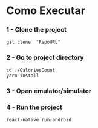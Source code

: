 # Como Executar

### 1 - Clone the project

```git clone  "RepoURL"```

### 2 - Go to project directory

``` cd ./CaloriesCount ``` <br>
```yarn install```

### 3 - Open emulator/simulator

### 4 - Run the project

```react-native run-android```
